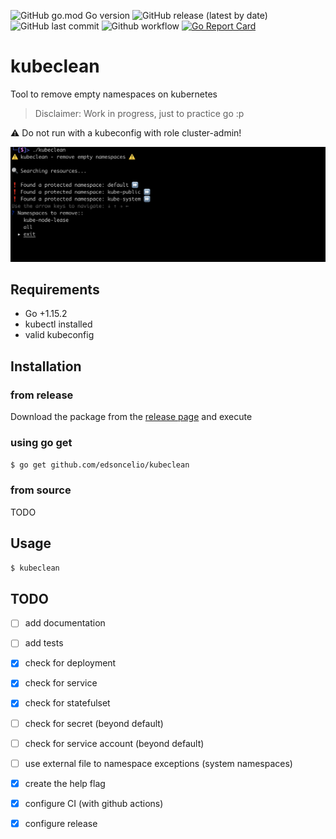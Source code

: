![GitHub go.mod Go version](https://img.shields.io/github/go-mod/go-version/edsoncelio/kubeclean)
![GitHub release (latest by date)](https://img.shields.io/github/v/release/edsoncelio/kubeclean)
![GitHub last commit](https://img.shields.io/github/last-commit/edsoncelio/kubeclean)
![Github workflow](https://github.com/edsoncelio/kubeclean/workflows/Go/badge.svg)
[![Go Report Card](https://goreportcard.com/badge/github.com/edsoncelio/kubeclean)](https://goreportcard.com/report/github.com/edsoncelio/kubeclean)

# kubeclean
Tool to remove empty namespaces on kubernetes

>Disclaimer: Work in progress, just to practice go :p

:warning: Do not run with a kubeconfig with role cluster-admin!

![](example.png)

## Requirements
* Go +1.15.2
* kubectl installed
* valid kubeconfig

## Installation 

### from release
Download the package from the [release page](https://github.com/edsoncelio/kubeclean/releases) and execute

### using go get   
`$ go get github.com/edsoncelio/kubeclean`

### from source
TODO

## Usage   
`$ kubeclean`

## TODO
 - [ ] add documentation
 - [ ] add tests
 - [x] check for deployment
 - [x] check for service
 - [x] check for statefulset
 - [ ] check for secret (beyond default)
 - [ ] check for service account (beyond default)
 - [ ] use external file to namespace exceptions (system namespaces)
 - [x] create the help flag
 - [x] configure CI (with github actions)
 - [x] configure release
 

